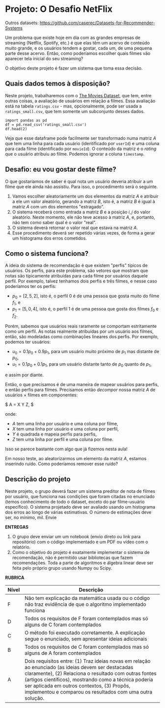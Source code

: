 # Projeto: O Desafio NetFlix
Outros datasets: https://github.com/caserec/Datasets-for-Recommender-Systems

Um problema que existe hoje em dia com as grandes empresas de streaming (Netflix, Spotify, etc.) é que elas têm um acervo de conteúdo muito grande, e os usuários tendem a gostar, cada um, de uma pequena parte desse acervo. Então, como poderíamos escolher quais filmes vão aparecer tela inicial do seu streaming?

O objetivo deste projeto é fazer um sistema que toma essa decisão.

## Quais dados temos à disposição?

Neste projeto, trabalharemos com o [The Movies Dataset](https://www.kaggle.com/datasets/rounakbanik/the-movies-dataset), que tem, entre outras coisas, a avaliação de usuários em relação a filmes. Essa avaliação está na tabela `ratings.csv` - mas, opcionalmente, pode ser usada a `ratings_small.csv`, que tem somente um subconjunto desses dados.

    import pandas as pd
    df = pd.read_csv('ratings_small.csv')
    df.head(2)
    
Veja que esse dataframe pode facilmente ser transformado numa matriz $A$ que tem uma linha para cada usuário (identificado por `userId`) e uma coluna para cada filme (identificado por `movieId`). O conteúdo da matriz é o *rating* que o usuário atribuiu ao filme. Podemos ignorar a coluna `timestamp`.

## Desafio: eu vou gostar deste filme?

O que gostaríamos de saber é qual nota um usuário deveria atribuir a um filme que ele ainda não assistiu. Para isso, o procedimento será o seguinte.

1. Vamos escolher aleatoriamente um dos elementos da matriz $A$ e atribuir a ele um valor aleatório, gerando a matriz $B$, isto é, a matriz $B$ é igual à matriz $A$ com um dos elementos "estragado".
1. O sistema receberá como entrada a matriz $B$ e a posição $i,j$ do valor aleatório. Neste momento, ele não teve acesso à matriz $A$, e, portanto, não tem como saber qual é o valor "real".
1. O sistema deverá retornar o valor real que estava na matriz $A$.
1. Esse procedimento deverá ser repetido várias vezes, de forma a gerar um histograma dos erros cometidos.

## Como o sistema funciona?

A ideia do sistema de recomendação é que existem "perfis" típicos de usuários. Os perfis, para este problema, são vetores que mostram que notas são tipicamente atribuídas para cada filme por usuários daquele perfil. Por exemplo, talvez tenhamos dois perfis e três filmes, e nesse caso poderíamos ter os perfis:

* $p_0 = [2, 5, 2]$, isto é, o perfil $0$ é de uma pessoa que gosta muito do filme $f_1$, e
* $p_1 = [5, 0, 4]$, isto é, o perfil $1$ é de uma pessoa que gosta dos filmes $f_0$ e $f_2$. 

Porém, sabemos que usuários reais raramente se comportam estritamente como um perfil. As notas realmente atribuídas por um usuário aos filmes, então, são modeladas como combinações lineares dos perfis. Por exemplo, podemos ter usuários:

* $u_0 = 0.1 p_0 + 0.9 p_1$, para um usuário muito próximo de $p_1$ mas distante de $p_0$,
* $u_1 = 0.1 p_0 + 0.1 p_1$, para um usuário distante tanto de $p_0$ quanto de $p_1$,

e assim por diante.

Então, o que precisamos é de uma maneira de mapear usuários para perfis, e então perfis para filmes. Precisamos então *decompor* nossa matriz $A$ de usuários $\times$ filmes em componentes:

$
A = X Y Z,
$

onde:
* $A$ tem uma linha por usuário e uma coluna por filme,
* $X$ tem uma linha por usuário e uma coluna por perfil,
* $Y$ é quadrada e mapeia perfis para perfis,
* $Z$ tem uma linha por perfil e uma coluna por filme.

Isso se parece bastante com algo que já fizemos nesta aula!

Em nosso teste, ao aleatorizarmos um elemento da matriz $A$, estamos inserindo ruído. Como poderíamos remover esse ruído?

## Descrição do projeto

Neste projeto, o grupo deverá fazer um sistema preditor de nota de filmes por usuário, que funciona nas condições que foram citadas no enunciado (temos conhecimento de todo o dataset, exceto do par filme-usuário específico). O sistema projetado deve ser avaliado usando um histograma dos erros ao longo de várias estimativas. O número de estimações deve ser, no mínimo, mil. Envie 

**ENTREGAS**

1. O grupo deve enviar um um notebook (envio direto ou link para repositório) com o código implementado e um PDF ou vídeo com o relatório.
2. Como o objetivo do projeto é exatamente implementar o sistema de recomendação, não é permitido usar bibliotecas que fazem recomendações. Toda a parte de algoritmos e álgebra linear deve ser feita pelo próprio grupo usando Numpy ou Scipy.




**RUBRICA**

| Nível | Descrição |
| --- | --- |
| F | Não tem explicação da matemática usada ou o código não traz evidência de que o algoritmo implementado funciona | 
| D | Todos os requisitos de F foram contemplados mas só alguns de C foram contemplados | 
| C | O método foi executado corretamente. A explicação segue o enunciado, sem apresentar ideias adicionais |
| B | Todos os requisitos de C foram contemplados mas só alguns de A foram contemplados |
| A | Dois requisitos entre: (1) Traz ideias novas em relação ao enunciado (as ideias devem ser destacadas claramente), (2) Relaciona o resultado com outras fontes (artigos científicos), mostrando como a técnica poderia ser aplicada em outros contextos, (3) Propôs, implementou e comparou os resultados com uma outra solução. |


